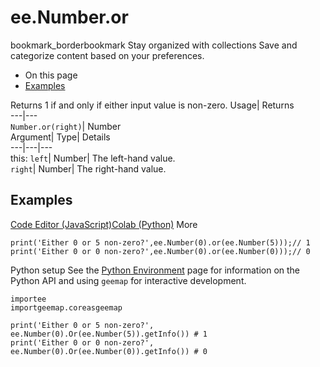  
#  ee.Number.or
bookmark_borderbookmark Stay organized with collections  Save and categorize content based on your preferences. 
  * On this page
  * [Examples](https://developers.google.com/earth-engine/apidocs/ee-number-or#examples)


Returns 1 if and only if either input value is non-zero. 
Usage| Returns  
---|---  
`Number.or(right)`| Number  
Argument| Type| Details  
---|---|---  
this: `left`| Number| The left-hand value.  
`right`| Number| The right-hand value.  
## Examples
[Code Editor (JavaScript)](https://developers.google.com/earth-engine/apidocs/ee-number-or#code-editor-javascript-sample)[Colab (Python)](https://developers.google.com/earth-engine/apidocs/ee-number-or#colab-python-sample) More
```
print('Either 0 or 5 non-zero?',ee.Number(0).or(ee.Number(5)));// 1
print('Either 0 or 0 non-zero?',ee.Number(0).or(ee.Number(0)));// 0
```
Python setup
See the [ Python Environment](https://developers.google.com/earth-engine/guides/python_install) page for information on the Python API and using `geemap` for interactive development.
```
importee
importgeemap.coreasgeemap
```
```
print('Either 0 or 5 non-zero?', ee.Number(0).Or(ee.Number(5)).getInfo()) # 1
print('Either 0 or 0 non-zero?', ee.Number(0).Or(ee.Number(0)).getInfo()) # 0
```

